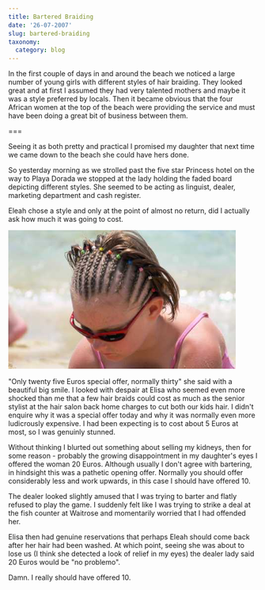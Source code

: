```yaml
---
title: Bartered Braiding
date: '26-07-2007'
slug: bartered-braiding
taxonomy:
  category: blog
---
```


In the first couple of days in and around the beach we noticed a large number of young girls with different styles of hair braiding.  They looked great and at first I assumed they had very talented mothers and maybe it was a style preferred by locals. Then it became obvious that the four African women at the top of the beach were providing the service and must have been doing a great bit of business between them.

===

Seeing it as both pretty and practical I promised my daughter that next time we came down to the beach she could have hers done.

So yesterday morning as we strolled past the five star Princess hotel on the way to Playa Dorada we stopped at the lady holding the faded board depicting different styles. She seemed to be acting as linguist, dealer, marketing department and cash register.

Eleah chose a style and only at the point of almost no return, did I actually ask how much it was going to cost.

![](braid-blog.jpg)

"Only twenty five Euros special offer, normally thirty" she said with a beautiful big smile.  I looked with despair at Elisa who seemed even more shocked than me that a few hair braids could cost as much as the senior stylist at the hair salon back home charges to cut both our kids hair.  I didn't enquire why it was a special offer today and why it was normally even more ludicrously expensive.  I had been expecting is to cost about 5 Euros at most, so I was genuinly stunned.

Without thinking I blurted out something about selling my kidneys, then for some reason - probably the growing disappointment in my daughter's eyes I offered the woman 20 Euros.  Although usually I don't agree with bartering, in hindsight this was a pathetic opening offer. Normally you should offer considerably less and work upwards, in this case I should have offered 10.

The dealer looked slightly amused that I was trying to barter and flatly refused to play the game.  I suddenly felt like I was trying to strike a deal at the fish counter at Waitrose and momentarily worried that I had offended her.

Elisa then had genuine reservations that perhaps Eleah should come back after her hair had been washed.  At which point, seeing she was about to lose us (I think she detected a look of relief in my eyes) the dealer lady said 20 Euros would be "no problemo".

Damn.  I really should have offered 10.
